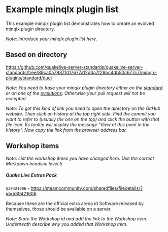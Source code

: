 # Example minqlx plugin list

This example minqlx plugin list demonstrates how to create an evolved minqlx plugin directory.

*Note: Introduce your minqlx plugin list here.*

## Based on directory

https://github.com/quakelive-server-standards/quakelive-server-standards/tree/89ca0a79371017677a12dda7f28bc4db50c677c7/minqlx-plugins/standard/duel

*Note: You need to base your minqlx plugin directory either on the [standard](https://github.com/quakelive-server-standards/quakelive-server-standards/tree/master/minqlx-plugin/standard) or on one of the [evolutions](https://github.com/quakelive-server-standards/quakelive-server-standards/tree/master/minqlx-plugins/evolved). Otherwise your pull request will not be accepted.*

*Note: To get this kind of link you need to open the directory on the GitHub website. Then click on history at the top right side. Find the commit you want to refer to (usually the one on the top) and click the button with that file icon. Its tooltip will display the message "View at this point in the history". Now copy the link from the browser address bar.*

## Workshop items

*Note: List the workshop itmes you have changed here. Use the correct Markdown headline level 5.*

##### Quake Live Extras Pack

`539421606` - https://steamcommunity.com/sharedfiles/filedetails/?id=539421606

Because these are the official extra arena id Software released by themselves, those should be available on a server.

*Note: State the Workshop id and add the link to the Workshop item. Underneath describe why you added that Workshop item.*
